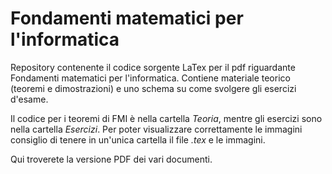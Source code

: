 # Fondamenti matematici per l'informatica
Repository contenente il codice sorgente LaTex per il pdf riguardante Fondamenti matematici per l'informatica.
Contiene materiale teorico (teoremi e dimostrazioni) e uno schema su come svolgere gli esercizi d'esame.

Il codice per i teoremi di FMI è nella cartella _Teoria_, mentre gli esercizi sono nella cartella _Esercizi_.
Per poter visualizzare correttamente le immagini consiglio di tenere in un'unica cartella il file _.tex_ e le immagini.

Qui troverete la versione PDF dei vari documenti.
